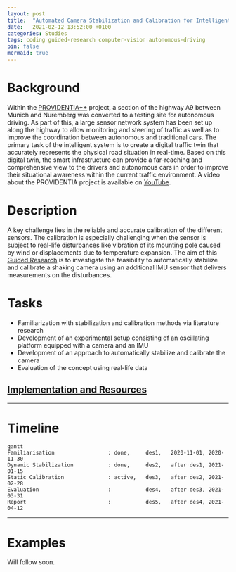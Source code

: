 ```yaml
---
layout: post
title:  "Automated Camera Stabilization and Calibration for Intelligent Transportation Systems"
date:   2021-02-12 13:52:00 +0100
categories: Studies
tags: coding guided-research computer-vision autonomous-driving
pin: false
mermaid: true
---
```


# Background
Within the [PROVIDENTIA++](https://www.bmvi.de/SharedDocs/DE/Artikel/DG/AVF-projekte/providentia-plusplus.html) project, a section of the highway A9 between Munich and Nuremberg was converted to a testing site for autonomous driving. As part of this, a large sensor network system has been set up along the highway to allow monitoring and steering of traffic as well as to improve the coordination between autonomous and traditional cars. The primary task of the intelligent system is to create a digital traffic twin that accurately represents the physical road situation in real-time. Based on this digital twin, the smart infrastructure can provide a far-reaching and comprehensive view to the drivers and autonomous cars in order to improve their situational awareness within the current traffic environment. A video about the PROVIDENTIA project is available on [YouTube](https://youtu.be/4oCnQlGFuc4).

# Description
A key challenge lies in the reliable and accurate calibration of the different
sensors. The calibration is especially challenging when the sensor is subject to
real-life disturbances like vibration of its mounting pole caused by wind or
displacements due to temperature expansion. The aim of this [Guided Research](https://www.in.tum.de/en/current-students/masters-programs/informatics/guided-research/) is to
investigate the feasibility to automatically stabilize and calibrate a shaking
camera using an additional IMU sensor that delivers measurements on the
disturbances.

# Tasks
- Familiarization with stabilization and calibration methods via literature research
- Development of an experimental setup consisting of an oscillating platform equipped with a camera and an IMU
- Development of an approach to automatically stabilize and calibrate the camera
- Evaluation of the concept using real-life data

## [Implementation and Resources](https://github.com/Brucknem/GuidedResearch)

***

# Timeline

```mermaid
gantt
Familiarisation                 : done,     des1,   2020-11-01, 2020-11-30
Dynamic Stabilization           : done,     des2,   after des1, 2021-01-15
Static Calibration              : active,   des3,   after des2, 2021-02-28
Evaluation                      :           des4,   after des3, 2021-03-31
Report                          :           des5,   after des4, 2021-04-12
```

***

# Examples

Will follow soon.